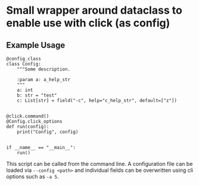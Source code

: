 # Small wrapper around dataclass to enable use with click (as config)


## Example Usage

```
@config_class
class Config:
    """Some description.

    :param a: a_help_str
    """
    a: int
    b: str = "test"
    c: List[str] = field("-c", help="c_help_str", default=["z"])


@click.command()
@Config.click_options
def run(config):
    print("Config", config)


if __name__ == "__main__":
    run()
```

This script can be called from the command line. A configuration file can be
loaded via `--config <path>` and individual fields can be overwritten using
cli options such as `-a 5`.

